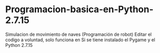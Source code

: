 # Programacion-basica-en-Python-2.7.15
Simulacion de movimiento de naves (Programación de robot)
Editar el codigo a voluntad, solo funciona en Si se tiene instalado el Pygame y el Python 2.7.15
